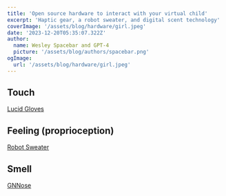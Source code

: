 ```yaml
---
title: 'Open source hardware to interact with your virtual child'
excerpt: 'Haptic gear, a robot sweater, and digital scent technology'
coverImage: '/assets/blog/hardware/girl.jpeg'
date: '2023-12-20T05:35:07.322Z'
author:
  name: Wesley Spacebar and GPT-4
  picture: '/assets/blog/authors/spacebar.png'
ogImage:
  url: '/assets/blog/hardware/girl.jpeg'
---
```


## Touch
[Lucid Gloves](https://hackaday.io/project/178243-lucidgloves-vr-haptic-gloves-on-a-budget)
## Feeling (proprioception)
[Robot Sweater](https://labs.ri.cmu.edu/robotouch/robotsweater/)
## Smell
[GNNose](https://medium.com/stanford-cs224w/whats-that-smell-gnnose-knows-1770d9123c05)